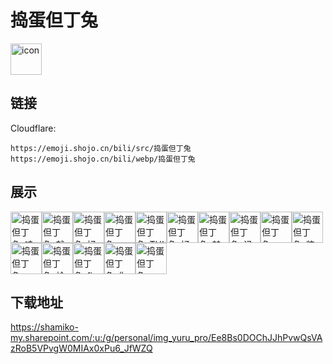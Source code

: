 # 捣蛋但丁兔
<img src="https://emoji.shojo.cn/bili/src/捣蛋但丁兔/icon.png" width="50" height="50" alt="icon">

## 链接
Cloudflare:
```
https://emoji.shojo.cn/bili/src/捣蛋但丁兔
https://emoji.shojo.cn/bili/webp/捣蛋但丁兔
```
## 展示
<img src="https://emoji.shojo.cn/bili/src/捣蛋但丁兔/捣蛋但丁兔-哇哦.png" width="50" height="50" alt="捣蛋但丁兔-哇哦"><img src="https://emoji.shojo.cn/bili/src/捣蛋但丁兔/捣蛋但丁兔-就你？.png" width="50" height="50" alt="捣蛋但丁兔-就你？"><img src="https://emoji.shojo.cn/bili/src/捣蛋但丁兔/捣蛋但丁兔-好厕的品味.png" width="50" height="50" alt="捣蛋但丁兔-好厕的品味"><img src="https://emoji.shojo.cn/bili/src/捣蛋但丁兔/捣蛋但丁兔-嗯？.png" width="50" height="50" alt="捣蛋但丁兔-嗯？"><img src="https://emoji.shojo.cn/bili/src/捣蛋但丁兔/捣蛋但丁兔-TUI.png" width="50" height="50" alt="捣蛋但丁兔-TUI"><img src="https://emoji.shojo.cn/bili/src/捣蛋但丁兔/捣蛋但丁兔-好茶.png" width="50" height="50" alt="捣蛋但丁兔-好茶"><img src="https://emoji.shojo.cn/bili/src/捣蛋但丁兔/捣蛋但丁兔-魅力无限.png" width="50" height="50" alt="捣蛋但丁兔-魅力无限"><img src="https://emoji.shojo.cn/bili/src/捣蛋但丁兔/捣蛋但丁兔-记仇.png" width="50" height="50" alt="捣蛋但丁兔-记仇"><img src="https://emoji.shojo.cn/bili/src/捣蛋但丁兔/捣蛋但丁兔-啊！.png" width="50" height="50" alt="捣蛋但丁兔-啊！"><img src="https://emoji.shojo.cn/bili/src/捣蛋但丁兔/捣蛋但丁兔-装傻.png" width="50" height="50" alt="捣蛋但丁兔-装傻"><img src="https://emoji.shojo.cn/bili/src/捣蛋但丁兔/捣蛋但丁兔-OMG.png" width="50" height="50" alt="捣蛋但丁兔-OMG"><img src="https://emoji.shojo.cn/bili/src/捣蛋但丁兔/捣蛋但丁兔-尬笑.png" width="50" height="50" alt="捣蛋但丁兔-尬笑"><img src="https://emoji.shojo.cn/bili/src/捣蛋但丁兔/捣蛋但丁兔-fine.png" width="50" height="50" alt="捣蛋但丁兔-fine"><img src="https://emoji.shojo.cn/bili/src/捣蛋但丁兔/捣蛋但丁兔-你是猪.png" width="50" height="50" alt="捣蛋但丁兔-你是猪"><img src="https://emoji.shojo.cn/bili/src/捣蛋但丁兔/捣蛋但丁兔-SOS.png" width="50" height="50" alt="捣蛋但丁兔-SOS">

## 下载地址

https://shamiko-my.sharepoint.com/:u:/g/personal/img_yuru_pro/Ee8Bs0DOChJJhPvwQsVAzRoB5VPvgW0MIAx0xPu6_JfWZQ